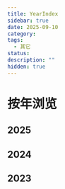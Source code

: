 ```yaml
---
title: YearIndex
sidebar: true
date: 2025-09-10
category:
tags:
  - 其它
status:
description: ""
hidden: true
---
```

# 按年浏览

## 2025
## 2024
## 2023